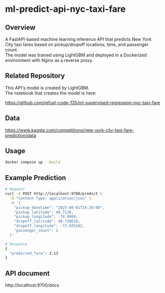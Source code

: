 # ml-predict-api-nyc-taxi-fare

## Overview

A FastAPI-based machine learning inference API that predicts New York City taxi fares based on pickup/dropoff locations, time, and passenger count.  
The model was trained using LightGBM and deployed in a Dockerized environment with Nginx as a reverse proxy.


##  Related Repository
This API's model is created by LightGBM.  
The notebook that creates the model is here:

https://github.com/refuel-code-135/ml-supervised-regression-nyc-taxi-fare

## Data

https://www.kaggle.com/competitions/new-york-city-taxi-fare-prediction/data


## Usage

```bash
docker compose up --build
```

## Example Prediction

```bash
# Request
curl -X POST http://localhost:9700/predict \
  -H "Content-Type: application/json" \
  -d '{
    "pickup_datetime": "2025-08-01T14:30:00",
    "pickup_latitude": 40.7128,
    "pickup_longitude": -74.0060,
    "dropoff_latitude": 40.730610,
    "dropoff_longitude": -73.935242,
    "passenger_count": 2
  }'
```

```bash
# Response
{
  "predicted_fare": 3.13
}
```

## API document

http://localhost:9700/docs



